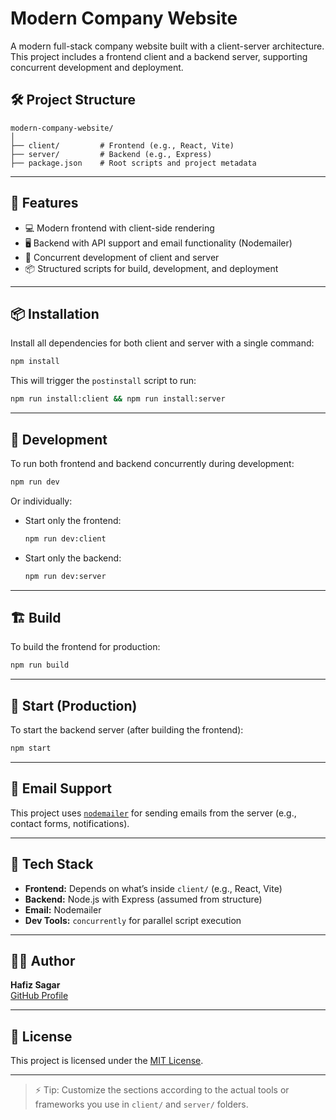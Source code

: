 # Modern Company Website

A modern full-stack company website built with a client-server architecture. This project includes a frontend client and a backend server, supporting concurrent development and deployment.

## 🛠️ Project Structure

```
modern-company-website/
│
├── client/         # Frontend (e.g., React, Vite)
├── server/         # Backend (e.g., Express)
├── package.json    # Root scripts and project metadata
```

---

## 🚀 Features

- 💻 Modern frontend with client-side rendering
- 🖥️ Backend with API support and email functionality (Nodemailer)
- 🔄 Concurrent development of client and server
- 📦 Structured scripts for build, development, and deployment

---

## 📦 Installation

Install all dependencies for both client and server with a single command:

```bash
npm install
```

This will trigger the `postinstall` script to run:

```bash
npm run install:client && npm run install:server
```

---

## 🧪 Development

To run both frontend and backend concurrently during development:

```bash
npm run dev
```

Or individually:

- Start only the frontend:
  ```bash
  npm run dev:client
  ```

- Start only the backend:
  ```bash
  npm run dev:server
  ```

---

## 🏗️ Build

To build the frontend for production:

```bash
npm run build
```

---

## 🚀 Start (Production)

To start the backend server (after building the frontend):

```bash
npm start
```

---

## 📧 Email Support

This project uses [`nodemailer`](https://www.npmjs.com/package/nodemailer) for sending emails from the server (e.g., contact forms, notifications).

---

## 🔧 Tech Stack

- **Frontend:** Depends on what’s inside `client/` (e.g., React, Vite)
- **Backend:** Node.js with Express (assumed from structure)
- **Email:** Nodemailer
- **Dev Tools:** `concurrently` for parallel script execution

---

## 👨‍💻 Author

**Hafiz Sagar**  
[GitHub Profile](https://github.com/HafizSagar1039)

---

## 📄 License

This project is licensed under the [MIT License](LICENSE).

---

> ⚡ Tip: Customize the sections according to the actual tools or frameworks you use in `client/` and `server/` folders.